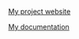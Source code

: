 [My project website](https://lucyya.github.io/Intro_Web_Development)

[My documentation](https://wp.nyu.edu/lucylu/web-development/midterm-documentation)
